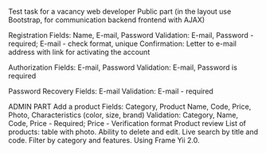 Test task for a vacancy web developer
Public part (in the layout use Bootstrap, for communication
backend frontend with AJAX)

Registration
Fields: Name, E-mail, Password
Validation: E-mail, Password - required;
E-mail - check format, unique
Confirmation: Letter to e-mail
address with link for activating the account

Authorization
Fields: E-mail, Password
Validation: E-mail,
Password is required

Password Recovery
Fields: E-mail
Validation: E-mail - required

ADMIN PART
Add a product
Fields: Category, Product Name, Code, Price, Photo, Characteristics (color,
size, brand)
Validation: Category, Name, Code, Price - Required; Price - Verification
format
Product review
List of products: table with photo. Ability to delete and edit.
Live search by title and code.
Filter by category and features. Using
Frame Yii 2.0.
